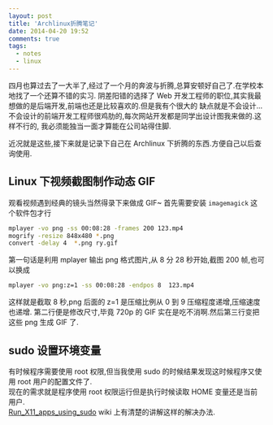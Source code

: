 ```yaml
---
layout: post
title: 'Archlinux折腾笔记'
date: 2014-04-20 19:52
comments: true
tags:
  - notes
  - linux
---
```


四月也算过去了一大半了,经过了一个月的奔波与折腾,总算安顿好自己了.在学校本地找了一个还算不错的实习.
阴差阳错的选择了 Web 开发工程师的职位,其实我最想做的是后端开发,前端也还是比较喜欢的.但是我有个很大的
缺点就是不会设计... 不会设计的前端开发工程师很鸡肋的,每次网站开发都是同学出设计图我来做的.这样不行的,
我必须能独当一面才算能在公司站得住脚.

近况就是这些,接下来就是记录下自己在 Archlinux 下折腾的东西.方便自己以后查询使用.

## Linux 下视频截图制作动态 GIF

观看视频遇到经典的镜头当然得录下来做成 GIF~
首先需要安装 `imagemagick` 这个软件包才行

```bash
mplayer -vo png -ss 00:08:28 -frames 200 123.mp4
mogrify -resize 848x480 *.png
convert -delay 4  *.png ry.gif
```

第一句话是利用 mplayer 输出 png 格式图片,从 8 分 28 秒开始,截图 200 帧,也可以换成

```bash
mplayer -vo png:z=1 -ss 00:08:28 -endpos 8  123.mp4
```

这样就是截取 8 秒,png 后面的 z=1 是压缩比例从 0 到 9 压缩程度递增,压缩速度也递增.
第二行便是修改尺寸,毕竟 720p 的 GIF 实在是吃不消啊.然后第三行变把这些 png 生成 GIF 了.

## sudo 设置环境变量

有时候程序需要使用 root 权限,但当我使用 sudo 的时候结果发现这时候程序又使用 root 用户的配置文件了.  
现在的需求就是程序使用 root 权限运行但是执行时候读取 HOME 变量还是当前用户.  
[Run_X11_apps_using_sudo](https://wiki.archlinux.org/index.php/Sudo#Run_X11_apps_using_sudo)
wiki 上有清楚的讲解这样的解决办法.
